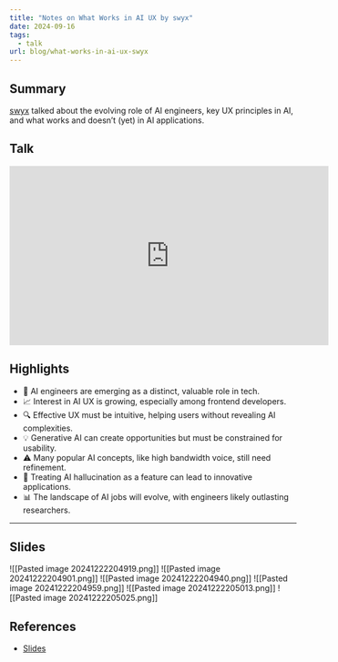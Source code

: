 ```yaml
---
title: "Notes on What Works in AI UX by swyx"
date: 2024-09-16
tags:
  - talk
url: blog/what-works-in-ai-ux-swyx
---
```


## Summary
[swyx](https://www.swyx.io/) talked about the evolving role of AI engineers, key UX principles in AI, and what works and doesn’t (yet) in AI applications.

<!--more-->

## Talk
<iframe width="560" height="315" src="https://www.youtube-nocookie.com/embed/PkHjoihjo6U?si=UxinJ_Jyehs0JgbK&amp;start=33" title="YouTube video player" frameborder="0" allow="accelerometer; autoplay; clipboard-write; encrypted-media; gyroscope; picture-in-picture; web-share" referrerpolicy="strict-origin-when-cross-origin" allowfullscreen></iframe>

## Highlights
* 🚀 AI engineers are emerging as a distinct, valuable role in tech.
* 📈 Interest in AI UX is growing, especially among frontend developers.
* 🔍 Effective UX must be intuitive, helping users without revealing AI complexities.
* 💡 Generative AI can create opportunities but must be constrained for usability.
* ⚠️ Many popular AI concepts, like high bandwidth voice, still need refinement.
* 🎨 Treating AI hallucination as a feature can lead to innovative applications.
* 📊 The landscape of AI jobs will evolve, with engineers likely outlasting researchers.

---

## Slides

![[Pasted image 20241222204919.png]]
![[Pasted image 20241222204901.png]]
![[Pasted image 20241222204940.png]]
![[Pasted image 20241222204959.png]]
![[Pasted image 20241222205013.png]]
![[Pasted image 20241222205025.png]]


## References
- [Slides](https://docs.google.com/presentation/d/1RgJ6rtiG9Ts726kkXfji2Tc0q5P1eVx297IzYdWHQPQ/edit#slide=id.p)
